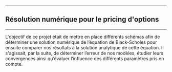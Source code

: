 ***
## Résolution numérique pour le pricing d'options
***
L'objectif de ce projet était de mettre en place différents schémas afin de déterminer une solution numérique de l’équation de Black-Scholes pour ensuite comparer nos résultats à la solution analytique de cette équation. Il s'agissait, par la suite, de déterminer l’erreur de nos modèles, étudier leurs convergences ainsi qu’évaluer l’influence des différents paramètres pris en compte.  


